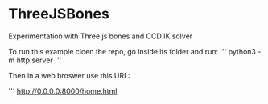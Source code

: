 # ThreeJSBones
Experimentation with Three js bones and CCD IK solver


To run this example cloen the repo, go inside its folder and run:
'''
python3 -m http.server
'''

Then in a web broswer use this URL:

'''
http://0.0.0.0:8000/home.html


